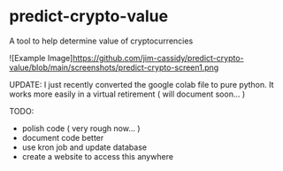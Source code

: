 # predict-crypto-value
A tool to help determine value of cryptocurrencies


![Example Image]https://github.com/jim-cassidy/predict-crypto-value/blob/main/screenshots/predict-crypto-screen1.png


UPDATE:
    I just recently converted the google colab file to pure python.
It works more easily in a virtual retirement ( will document soon... )

TODO:
- polish code ( very rough now... )
- document code better
- use kron job and update database
- create a website to access this anywhere
